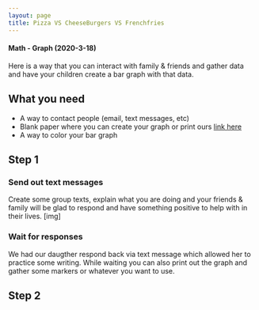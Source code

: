 ```yaml
---
layout: page
title: Pizza VS CheeseBurgers VS Frenchfries
---
```

#### Math - Graph (2020-3-18)

Here is a way that you can interact with family &amp; friends and gather data and have your children create a bar graph with that data.

## What you need
* A way to contact people (email, text messages, etc)
* Blank paper where you can create your graph or print ours [link here](tbd)
* A way to color your bar graph

## Step 1

### Send out text messages

Create some group texts, explain what you are doing and your friends &amp; family will be glad to respond and have something positive to help with in their lives.
[img]

### Wait for responses 

We had our daugther respond back via text message which allowed her to practice some writing.  While waiting you can also print out the graph and gather some markers or whatever you want to use.

## Step 2


